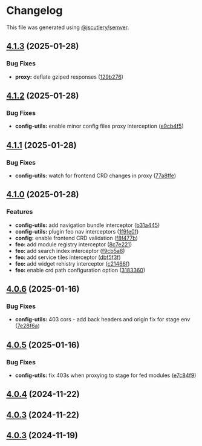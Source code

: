 # Changelog

This file was generated using [@jscutlery/semver](https://github.com/jscutlery/semver).

## [4.1.3](https://github.com/RedHatInsights/frontend-components/compare/@redhat-cloud-services/frontend-components-config-utilities-4.1.2...@redhat-cloud-services/frontend-components-config-utilities-4.1.3) (2025-01-28)


### Bug Fixes

* **proxy:** deflate gziped responses ([129b276](https://github.com/RedHatInsights/frontend-components/commit/129b276d8f821b1b2efdb515b9466125414679af))

## [4.1.2](https://github.com/RedHatInsights/frontend-components/compare/@redhat-cloud-services/frontend-components-config-utilities-4.1.1...@redhat-cloud-services/frontend-components-config-utilities-4.1.2) (2025-01-28)


### Bug Fixes

* **config-utils:** enable minor config files proxy interception ([e9cb4f5](https://github.com/RedHatInsights/frontend-components/commit/e9cb4f57520b1f0f117b74b4bd60103503e1a0bb))

## [4.1.1](https://github.com/RedHatInsights/frontend-components/compare/@redhat-cloud-services/frontend-components-config-utilities-4.1.0...@redhat-cloud-services/frontend-components-config-utilities-4.1.1) (2025-01-28)


### Bug Fixes

* **config-utils:** watch for frontend CRD changes in proxy ([77a8ffe](https://github.com/RedHatInsights/frontend-components/commit/77a8ffeec9285ad65fbb9de82b54d346365d54ae))

## [4.1.0](https://github.com/RedHatInsights/frontend-components/compare/@redhat-cloud-services/frontend-components-config-utilities-4.0.6...@redhat-cloud-services/frontend-components-config-utilities-4.1.0) (2025-01-28)


### Features

* **config-utils:** add navigation bundle interceptor ([b31a445](https://github.com/RedHatInsights/frontend-components/commit/b31a445249b10ae5b77720b484e6a900579f8886))
* **config-utils:** plugin feo nav interceptors ([1f9fe0f](https://github.com/RedHatInsights/frontend-components/commit/1f9fe0ff5191042c2020ee7bea9488c5b27b3876))
* **config:** enable frontend CRD validation ([f8f477b](https://github.com/RedHatInsights/frontend-components/commit/f8f477b4798cb12ea7750106845d8813408965fe))
* **feo:** add module registry interceptor ([8c7e221](https://github.com/RedHatInsights/frontend-components/commit/8c7e22132015e726d314620545a2f5fd724fa39b))
* **feo:** add search index interceptor ([f9cb5a8](https://github.com/RedHatInsights/frontend-components/commit/f9cb5a831fd63c40f8ddd8111972c946d26e503b))
* **feo:** add service tiles interceptor ([dbf5f3f](https://github.com/RedHatInsights/frontend-components/commit/dbf5f3f11c59b7eb3b77de7a6ffa0e59141d8ed2))
* **feo:** add widget rehistry interceptor ([c21466f](https://github.com/RedHatInsights/frontend-components/commit/c21466f3f497d244c50d6cb4784a1bf3af88701a))
* **feo:** enable crd path configuration option ([3183360](https://github.com/RedHatInsights/frontend-components/commit/3183360c83bcf9226493bd73109eb899de92e92b))

## [4.0.6](https://github.com/RedHatInsights/frontend-components/compare/@redhat-cloud-services/frontend-components-config-utilities-4.0.5...@redhat-cloud-services/frontend-components-config-utilities-4.0.6) (2025-01-16)


### Bug Fixes

* **config-utils:** 403 cors - add back headers and origin fix for stage env ([7e28f6a](https://github.com/RedHatInsights/frontend-components/commit/7e28f6a3856781863876324a8d1b8cc40047c97e))

## [4.0.5](https://github.com/RedHatInsights/frontend-components/compare/@redhat-cloud-services/frontend-components-config-utilities-4.0.4...@redhat-cloud-services/frontend-components-config-utilities-4.0.5) (2025-01-16)


### Bug Fixes

* **config-utils:** fix 403s when proxying to stage for fed modules ([e7c84f9](https://github.com/RedHatInsights/frontend-components/commit/e7c84f923ee3c8bdfff39a0b47070ddf09441514))

## [4.0.4](https://github.com/RedHatInsights/frontend-components/compare/@redhat-cloud-services/frontend-components-config-utilities-4.0.3...@redhat-cloud-services/frontend-components-config-utilities-4.0.4) (2024-11-22)

## [4.0.3](https://github.com/RedHatInsights/frontend-components/compare/@redhat-cloud-services/frontend-components-config-utilities-4.0.2...@redhat-cloud-services/frontend-components-config-utilities-4.0.3) (2024-11-22)

## [4.0.3](https://github.com/RedHatInsights/frontend-components/compare/@redhat-cloud-services/frontend-components-config-utilities-4.0.2...@redhat-cloud-services/frontend-components-config-utilities-4.0.3) (2024-11-19)
